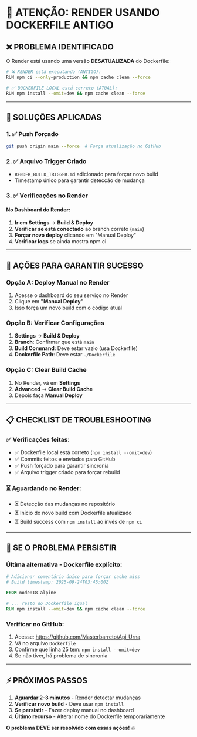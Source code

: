 # 🚨 **ATENÇÃO: RENDER USANDO DOCKERFILE ANTIGO**

## **❌ PROBLEMA IDENTIFICADO**

O Render está usando uma versão **DESATUALIZADA** do Dockerfile:

```bash
# ❌ RENDER está executando (ANTIGO):
RUN npm ci --only=production && npm cache clean --force

# ✅ DOCKERFILE LOCAL está correto (ATUAL):  
RUN npm install --omit=dev && npm cache clean --force
```

---

## **🔧 SOLUÇÕES APLICADAS**

### **1. ✅ Push Forçado**
```bash
git push origin main --force  # Força atualização no GitHub
```

### **2. ✅ Arquivo Trigger Criado**
- `RENDER_BUILD_TRIGGER.md` adicionado para forçar novo build
- Timestamp único para garantir detecção de mudança

### **3. ✅ Verificações no Render**

#### **No Dashboard do Render:**
1. **Ir em Settings** → **Build & Deploy** 
2. **Verificar se está conectado** ao branch correto (`main`)
3. **Forçar novo deploy** clicando em "Manual Deploy"
4. **Verificar logs** se ainda mostra npm ci

---

## **🎯 AÇÕES PARA GARANTIR SUCESSO**

### **Opção A: Deploy Manual no Render**
1. Acesse o dashboard do seu serviço no Render
2. Clique em **"Manual Deploy"**
3. Isso força um novo build com o código atual

### **Opção B: Verificar Configurações**
1. **Settings** → **Build & Deploy**
2. **Branch**: Confirmar que está `main`
3. **Build Command**: Deve estar vazio (usa Dockerfile)
4. **Dockerfile Path**: Deve estar `./Dockerfile`

### **Opção C: Clear Build Cache**
1. No Render, vá em **Settings**
2. **Advanced** → **Clear Build Cache**
3. Depois faça **Manual Deploy**

---

## **📋 CHECKLIST DE TROUBLESHOOTING**

### **✅ Verificações feitas:**
- ✅ Dockerfile local está correto (`npm install --omit=dev`)
- ✅ Commits feitos e enviados para GitHub
- ✅ Push forçado para garantir sincronia
- ✅ Arquivo trigger criado para forçar rebuild

### **⏳ Aguardando no Render:**
- ⏳ Detecção das mudanças no repositório
- ⏳ Início do novo build com Dockerfile atualizado
- ⏳ Build success com `npm install` ao invés de `npm ci`

---

## **🚨 SE O PROBLEMA PERSISTIR**

### **Última alternativa - Dockerfile explícito:**

```dockerfile
# Adicionar comentário único para forçar cache miss
# Build timestamp: 2025-09-24T03:45:00Z

FROM node:18-alpine

# ... resto do Dockerfile igual
RUN npm install --omit=dev && npm cache clean --force
```

### **Verificar no GitHub:**
1. Acesse: https://github.com/Masterbarreto/Api_Urna
2. Vá no arquivo `Dockerfile`  
3. Confirme que linha 25 tem: `npm install --omit=dev`
4. Se não tiver, há problema de sincronia

---

## **⚡ PRÓXIMOS PASSOS**

1. **Aguardar 2-3 minutos** - Render detectar mudanças
2. **Verificar novo build** - Deve usar `npm install`
3. **Se persistir** - Fazer deploy manual no dashboard
4. **Último recurso** - Alterar nome do Dockerfile temporariamente

**O problema DEVE ser resolvido com essas ações!** 🔥